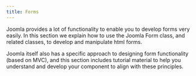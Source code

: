```yaml
---
title: Forms
---
```

Joomla provides a lot of functionality to enable you to develop forms very easily. In this section we explain how to use the Joomla Form class, and related classes, to develop and manipulate html forms. 

Joomla itself also has a specific approach to designing form functionality (based on MVC), and this section includes tutorial material to help you understand and develop your component to align with these principles. 